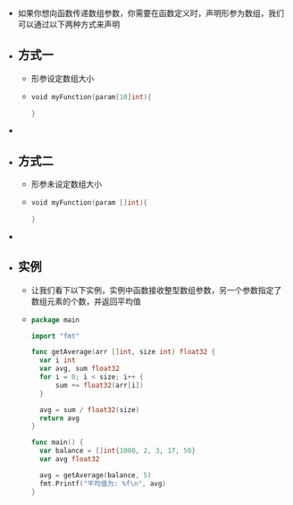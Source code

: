 - 如果你想向函数传递数组参数，你需要在函数定义时，声明形参为数组，我们可以通过以下两种方式来声明
- ## 方式一
	- 形参设定数组大小
	- ```go
	  void myFunction(param[10]int){
	    
	  }
	  ```
-
- ## 方式二
	- 形参未设定数组大小
	- ```go
	  void myFunction(param []int){
	    
	  }
	  ```
-
- ## 实例
	- 让我们看下以下实例，实例中函数接收整型数组参数，另一个参数指定了数组元素的个数，并返回平均值
	- ```go
	  package main
	  
	  import "fmt"
	  
	  func getAverage(arr []int, size int) float32 {
	  	var i int
	  	var avg, sum float32
	  	for i = 0; i < size; i++ {
	  		sum += float32(arr[i])
	  	}
	  
	  	avg = sum / float32(size)
	  	return avg
	  }
	  
	  func main() {
	  	var balance = []int{1000, 2, 3, 17, 50}
	  	var avg float32
	  
	  	avg = getAverage(balance, 5)
	  	fmt.Printf("平均值为: %f\n", avg)
	  }
	  ```